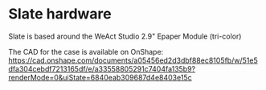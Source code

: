 # Slate hardware

Slate is based around the WeAct Studio 2.9" Epaper Module (tri-color)

The CAD for the case is available on OnShape: https://cad.onshape.com/documents/a05456ed2d3dbf88ec8105fb/w/51e5dfa304cebdf7213165df/e/a33558805291c7404fa135b9?renderMode=0&uiState=6840eab309687d4e8403e15c
